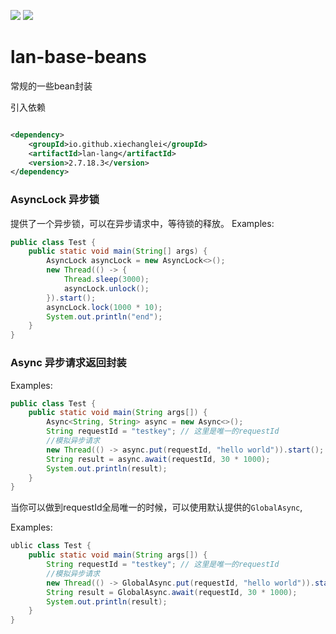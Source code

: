 ![](https://img.shields.io/badge/license-Apache2.0-blue) ![](https://img.shields.io/badge/version-2.7.18.3-green)
# lan-base-beans

常规的一些bean封装

引入依赖
```xml

<dependency>
    <groupId>io.github.xiechanglei</groupId>
    <artifactId>lan-lang</artifactId>
    <version>2.7.18.3</version>
</dependency>
```

### AsyncLock 异步锁
提供了一个异步锁，可以在异步请求中，等待锁的释放。
Examples:
```java
public class Test {
    public static void main(String[] args) {
        AsyncLock asyncLock = new AsyncLock<>();
        new Thread(() -> {
            Thread.sleep(3000);
            asyncLock.unlock();
        }).start();
        asyncLock.lock(1000 * 10);
        System.out.println("end");
    }
}
```

### Async 异步请求返回封装 
Examples:
```java
public class Test {
    public static void main(String args[]) {
        Async<String, String> async = new Async<>();
        String requestId = "testkey"; // 这里是唯一的requestId
        //模拟异步请求
        new Thread(() -> async.put(requestId, "hello world")).start();
        String result = async.await(requestId, 30 * 1000);
        System.out.println(result);
    }
}
```
当你可以做到requestId全局唯一的时候，可以使用默认提供的`GlobalAsync`,

Examples:
```java
ublic class Test {
    public static void main(String args[]) {
        String requestId = "testkey"; // 这里是唯一的requestId
        //模拟异步请求
        new Thread(() -> GlobalAsync.put(requestId, "hello world")).start();
        String result = GlobalAsync.await(requestId, 30 * 1000);
        System.out.println(result);
    }
}
```